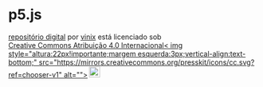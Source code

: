 # p5.js

<p xmlns:cc="http://creativecommons.org/ns#" xmlns:dct="http://purl.org/dc/terms/"><a property="dct:title" rel="cc :attributionURL" href="https://cursos.alura.com.br/course/repositorio-digital-compartilhar-seus-projetos/task/145217">repositório digital</a> por <a rel="cc:attributionURL dct:creator" property="cc:attributionName" href="https://github.com/vinixvn/p5.js/edit/main/README.md">vinix</a> está licenciado sob <a href=" https://creativecommons.org/licenses/by/4.0/?ref=chooser-v1" target="_blank" rel="license noopener noreferrer" style="display:inline-block;">Creative Commons Atribuição 4.0 Internacional< img style="altura:22px!importante;margem esquerda:3px;vertical-align:text-bottom;" src="https://mirrors.creativecommons.org/presskit/icons/cc.svg?ref=chooser-v1" alt=""><img style="height:22px!important;margin-left:3px;vertical -align:texto inferior;" src="https://mirrors.creativecommons.org/presskit/icons/by.svg?ref=chooser-v1" alt=""></a></p>
